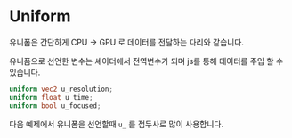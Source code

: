 # Uniform

유니폼은 간단하게 CPU -> GPU 로 데이터를 전달하는 다리와 같습니다.

유니폼으로 선언한 변수는 셰이더에서 전역변수가 되며 js를 통해 데이터를 주입 할 수 있습니다.

```glsl
uniform vec2 u_resolution;
uniform float u_time;
uniform bool u_focused;
```

다음 예제에서 유니폼을 선언할때 `u_` 를 접두사로 많이 사용합니다.
